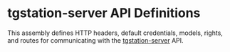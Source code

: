 # tgstation-server API Definitions

This assembly defines HTTP headers, default credentials, models, rights, and routes for communicating with the [tgstation-server](http://github.com/tgstation/tgstation-server) API.
